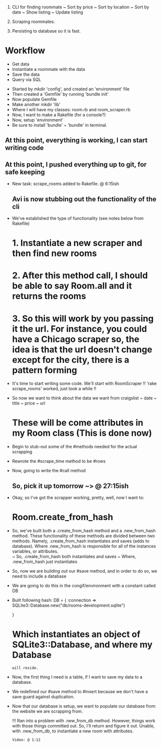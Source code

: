 1. CLI for finding roommate
 ~ Sort by price
 ~ Sort by location
 ~ Sort by date
 ~ Show listing
 ~ Update listing

2. Scraping roommates.

3. Persisting to database so it is fast.

# Workflow
  - Get data
  - Instantiate a roommate with the data
  - Save the data
  - Query via SQL

* Started by mkdir 'config', and created an 'environment' file
* Then created a 'Gemfile' by running 'bundle init'
* Now populate Gemfile
* Make another mkdir 'lib'
* Where I will have my classes: room.rb and room_scraper.rb
* Now, I want to make a Rakefile (for a console?)
* Now, setup 'environment'
* Be sure to install 'bundle' ~ 'bundle' in terminal.

## At this point, everything is working, I can start writing code ##
## At this point, I pushed everything up to git, for safe keeping  ##

* New task: scrape_rooms added to Rakefile.  @ 6:15ish
  ## Avi is now stubbing out the functionality of the cli ##
* We've established the type of functionality (see notes below from Rakefile)

  # 1. Instantiate a new scraper and then find new rooms

  # 2. After this method call, I should be able to say Room.all and it returns the rooms

  # 3. So this will work by you passing it the url.  For instance, you could have   a Chicago scraper so, the idea is that the url doesn't change except for the city, there is a pattern forming

* It's time to start writing some code.  We'll start with RoomScraper
   !! 'rake scrape_rooms' worked, just took a while !!

* So now we want to think about the data we want from craigslist
  ~ date
  ~ title
  ~ price
  ~ url
     # These will be come attributes in my Room class (This is done now)

* Begin to stub-out some of the #methods needed for the actual scrapping
* Rewrote the #scrape_time method to be #rows
* Now, going to write the #call method
  ## So, pick it up tomorrow ~> @ 27:15ish ##

* Okay, so I've got the scrapper working, pretty, well, now I want to:
  # Room.create_from_hash
* So, we've built both a .create_from_hash method and a .new_from_hash method.
  These functionality of these methods are divided between two methods.
  Namely, .create_from_hash instantiates and saves (adds to database).
  Where .new_from_hash is responsible for all of the instances variables, or
  attributes.  
    ~ So, .create_from_hash both instantiates and saves
    ~ Where, .new_from_hash just instantiates

* So, now we are building out our #save method, and in order to do so, we need
  to include a database
* We are going to do this in the congif/environment with a constant called DB
* Built following hash:
    DB = {
      :connection => SQLite3::Database.new("db/rooms-development.sqlite")

    }

    # Which instantiates an object of SQLite3::Database, and where my Database
      will reside.  

* Now, the first thing I need is a table, if I want to save my data to a
  database.
* We redefined our #save method to #insert because we don't have a save
  guard against duplication.  

* Now that our database is setup, we want to populate our database from the
  website we are scrapping from.  

  !!! Ran into a problem with .new_from_db method.  However, things work
      with those things committed out.  So, I'll return and figure it out.
      Unable, with .new_from_db, to instantiate a new room with attributes.    

      Video: @ 1:12
